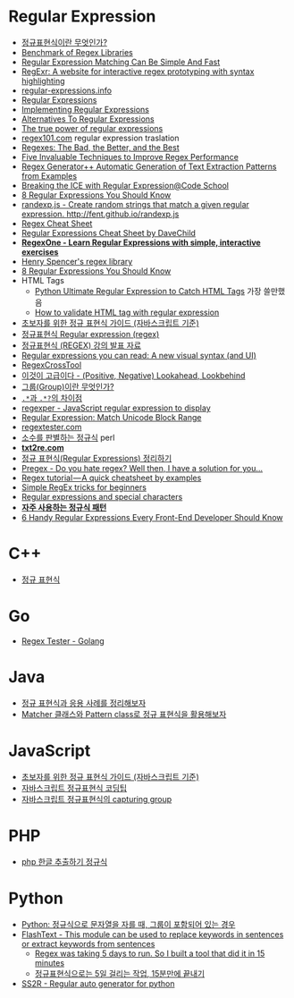 Regular Expression
==================
* [정규표현식이란 무엇인가?](https://github.com/zeeshanu/learn-regex/blob/master/README-ko.md)
* [Benchmark of Regex Libraries](http://lh3lh3.users.sourceforge.net/reb.shtml)
* [Regular Expression Matching Can Be Simple And Fast](https://swtch.com/~rsc/regexp/regexp1.html)
* [RegExr: A website for interactive regex prototyping with syntax highlighting](http://regexr.com/)
* [regular-expressions.info](http://www.regular-expressions.info/)
* [Regular Expressions](https://www.youtube.com/playlist?list=PLfdtiltiRHWGRPyPMGuLPWuiWgEI9Kp1w)
* [Implementing Regular Expressions](https://swtch.com/~rsc/regexp/)
* [Alternatives To Regular Expressions](http://c2.com/cgi/wiki?AlternativesToRegularExpressions)
* [The true power of regular expressions](https://nikic.github.io/2012/06/15/The-true-power-of-regular-expressions.html)
* [regex101.com](https://www.regex101.com) regular expression traslation
* [Regexes: The Bad, the Better, and the Best](https://www.loggly.com/blog/regexes-the-bad-better-best/)
* [Five Invaluable Techniques to Improve Regex Performance](https://www.loggly.com/blog/five-invaluable-techniques-to-improve-regex-performance/)
* [Regex Generator++ Automatic Generation of Text Extraction Patterns from Examples](http://regex.inginf.units.it/)
* [Breaking the ICE with Regular Expression@Code School](http://campus.codeschool.com/courses/breaking-the-ice-with-regular-expressions/contents)
* [8 Regular Expressions You Should Know](http://code.tutsplus.com/tutorials/8-regular-expressions-you-should-know--net-6149)
* [randexp.js - Create random strings that match a given regular expression. http://fent.github.io/randexp.js ](https://github.com/fent/randexp.js)
* [Regex Cheat Sheet](https://duckduckgo.com/?q=regex+cheat+sheet&ia=cheatsheet&iax=1)
* [Regular Expressions Cheat Sheet by DaveChild](https://www.cheatography.com/davechild/cheat-sheets/regular-expressions/)
* [**RegexOne - Learn Regular Expressions with simple, interactive exercises**](http://regexone.com/)
* [Henry Spencer's regex library](https://github.com/postgres/postgres/tree/master/src/backend/regex)
* [8 Regular Expressions You Should Know](http://code.tutsplus.com/tutorials/8-regular-expressions-you-should-know--net-6149)
* HTML Tags
  * [Python Ultimate Regular Expression to Catch HTML Tags](http://kevin.deldycke.com/2008/07/python-ultimate-regular-expression-to-catch-html-tags/) 가장 쓸만했음
  * [How to validate HTML tag with regular expression](http://www.mkyong.com/regular-expressions/how-to-validate-html-tag-with-regular-expression/)
* [초보자를 위한 정규 표현식 가이드 (자바스크립트 기준)](http://www.slideshare.net/ibare/ss-39274621)
* [정규표현식 Regular expression (regex)](http://www.slideshare.net/stevenkim773/regular-expression-regex-vim)
* [정규표현식 (REGEX) 강의 발표 자료](http://sunyzero.tistory.com/215)
* [Regular expressions you can read: A new visual syntax (and UI)](https://medium.com/@savolai/regular-expressions-you-can-read-a-new-visual-syntax-526c3cf45df1)
* [RegexCrossTool](https://github.com/ReinRaus/RegexCrossTool)
* [이것이 고급이다 - (Positive, Negative) Lookahead, Lookbehind](http://unlimitedpower.tistory.com/entry/%EC%A0%95%EA%B7%9C%ED%91%9C%ED%98%84%EC%8B%9D-%EC%9D%B4%EA%B2%83%EC%9D%B4-%EA%B3%A0%EA%B8%89%EC%9D%B4%EB%8B%A4-Positive-Negative-Lookahead-Lookbehind)
* [그룹(Group)이란 무엇인가?](http://unlimitedpower.tistory.com/entry/%EC%A0%95%EA%B7%9C%ED%91%9C%ED%98%84%EC%8B%9D-%EA%B7%B8%EB%A3%B9Group%EC%9D%B4%EB%9E%80-%EB%AC%B4%EC%97%87%EC%9D%B8%EA%B0%80)
* [`.*`과 `.*?`의 차이점](http://unlimitedpower.tistory.com/entry/%EC%A0%95%EA%B7%9C%ED%91%9C%ED%98%84%EC%8B%9D-%EA%B3%BC-%EC%9D%98-%EC%B0%A8%EC%9D%B4%EC%A0%90)
* [regexper - JavaScript regular expression to display](https://regexper.com/)
* [Regular Expression: Match Unicode Block Range](http://kourge.net/projects/regexp-unicode-block)
* [regextester.com](http://www.regextester.com/)
* [소수를 판별하는 정규식](https://johngrib.github.io/archivers/regex-prime) perl
* [**txt2re.com**](http://txt2re.com/)
* [정규 표현식(Regular Expressions) 정리하기](https://jungwoon.github.io/regex/2018/03/14/Regular-Expressions/)
* [Pregex - Do you hate regex? Well then, I have a solution for you…](https://medium.freecodecamp.org/pregx-for-those-who-wish-to-dodge-regex-250e4a484ee0)
* [Regex tutorial — A quick cheatsheet by examples](https://medium.com/factory-mind/regex-tutorial-a-simple-cheatsheet-by-examples-649dc1c3f285)
* [Simple RegEx tricks for beginners](https://medium.freecodecamp.org/simple-regex-tricks-for-beginners-3acb3fa257cb)
* [Regular expressions and special characters](https://www.johndcook.com/blog/2019/08/31/regex-special-characters/)
* [**자주 사용하는 정규식 패턴**](https://uznam8x.tistory.com/entry/%EC%9E%90%EC%A3%BC-%EC%82%AC%EC%9A%A9%ED%95%98%EB%8A%94-%EC%A0%95%EA%B7%9C%EC%8B%9D-%ED%8C%A8%ED%84%B4)
* [6 Handy Regular Expressions Every Front-End Developer Should Know](https://blog.bitsrc.io/6-handy-regular-expressions-every-front-end-developer-should-know-ac9e0c514b71)

# C++
* [정규 표현식](http://jiniya.net/ng/2017/11/regex/)

# Go
* [Regex Tester - Golang](https://regex-golang.appspot.com/)

# Java
* [정규 표현식과 응용 사례를 정리해보자](http://developer88.tistory.com/89)
* [Matcher 클래스와 Pattern class로 정규 표현식을 활용해보자](http://developer88.tistory.com/90)

# JavaScript
* [초보자를 위한 정규 표현식 가이드 (자바스크립트 기준)](http://www.slideshare.net/ibare/ss-39274621)
* [자바스크립트 정규표현식 코딩팁](https://taegon.kim/archives/6594)
* [자바스크립트 정규표현식의 capturing group](https://rhostem.github.io/posts/2018-11-11-regex-capture-group/)

# PHP
* [php 한글 추출하기 정규식](http://dyong4614.dothome.co.kr/?folder=page&sub=bbs_view&current_gnb=gnb01&bbs=web&type=4&num=42&page=1)

# Python
* [Python: 정규식으로 문자열을 자를 때, 그룹이 포함되어 있는 경우](http://ohgyun.com/781)
* [FlashText - This module can be used to replace keywords in sentences or extract keywords from sentences](https://github.com/vi3k6i5/flashtext)
  * [Regex was taking 5 days to run. So I built a tool that did it in 15 minutes](https://medium.freecodecamp.org/regex-was-taking-5-days-flashtext-does-it-in-15-minutes-55f04411025f)
  * [정규표현식으로는 5일 걸리는 작업, 15분만에 끝내기](https://medium.com/@jwyeom63/%EB%B2%88%EC%97%AD-%EC%A0%95%EA%B7%9C%ED%91%9C%ED%98%84%EC%8B%9D%EC%9C%BC%EB%A1%9C-5%EC%9D%BC-%EA%B1%B8%EB%A6%AC%EB%8A%94-%EC%9E%91%EC%97%85-15%EB%B6%84%EB%A7%8C%EC%97%90-%EB%81%9D%EB%82%B4%EA%B8%B0-2e615a907048)
* [SS2R - Regular auto generator for python](http://www.marearts.com/webapp/ss2r/)
